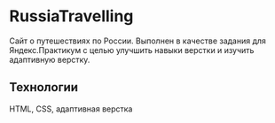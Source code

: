 # RussiaTravelling
Сайт о путешествиях по России. Выполнен в качестве задания для Яндекс.Практикум с целью улучшить навыки верстки и изучить адаптивную верстку. 
## Технологии
HTML, CSS, адаптивная верстка